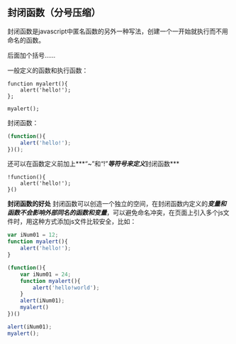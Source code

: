## 封闭函数（分号压缩）

封闭函数是javascript中匿名函数的另外一种写法，创建一个一开始就执行而不用命名的函数。

后面加个括号……

一般定义的函数和执行函数：

```
function myalert(){
    alert('hello!');
};

myalert();
```

封闭函数：

```javascript
(function(){
    alert('hello!');
})();
```

还可以在函数定义前加上***“~”和“!”***等符号来定义***封闭函数***

```
!function(){
    alert('hello!');
}()
```

**封闭函数的好处** 
封闭函数可以创造一个独立的空间，在封闭函数内定义的***变量和函数不会影响外部同名的函数和变量***，可以避免命名冲突，在页面上引入多个js文件时，用这种方式添加js文件比较安全，比如：

```javascript
var iNum01 = 12;
function myalert(){
    alert('hello!');
}

(function(){
    var iNum01 = 24;
    function myalert(){
        alert('hello!world');
    }
    alert(iNum01);
    myalert()
})()

alert(iNum01);
myalert();
```